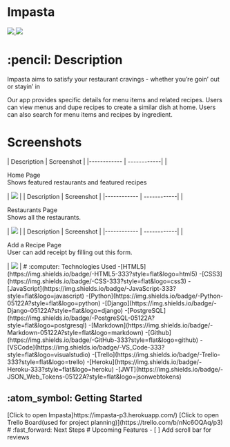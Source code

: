 <div align=“center”>
  <h1>Impasta</h1>
  <a href=“https://www.linkedin.com/in/sidra-akhtar-sa/” target=“_blank”>
  <img src=“https://img.shields.io/badge/-@sidra-akhtar-sa-blue?style=flat&logo=Linkedin&logoColor=white”/>
  </a>
  <a href=“mailto:sidrakanwal14@gmail.com” target=“_blank”>
   <img src=“https://img.shields.io/badge/-Gmail-c14438?style=flat&logo=Gmail&logoColor=white”>
  </a>
</div>
<h1>:pencil: Description</h1>
<p>Impasta aims to satisfy your restaurant cravings - whether you’re goin’ out or stayin’ in</p>
<p>Our app provides specific details for menu items and related recipes. Users can view menus and dupe recipes to create a similar dish at home. Users can also search for menu items and recipes by ingredient.</p>
<h1>Screenshots</h1>
| Description | Screenshot |
|------------ | ------------|
| <p>Home Page <br> Shows featured restaurants and featured recipes</p> | <img src=“” width=“1400”> |
| Description | Screenshot |
|------------ | ------------|
| <p>Restaurants Page<br> Shows all the restaurants.</p> | <img src=“” width=“1400”> |
| Description | Screenshot |
|------------ | ------------|
| <p>Add a Recipe Page<br> User can add receipt by filling out this form.</p> | <img src=“” width=“1400”> |
# :computer: Technologies Used
-[HTML5](https://img.shields.io/badge/-HTML5-333?style=flat&logo=html5)
-[CSS3](https://img.shields.io/badge/-CSS-333?style=flat&logo=css3)
-[JavaScript](https://img.shields.io/badge/-JavaScript-333?style=flat&logo=javascript)
-[Python](https://img.shields.io/badge/-Python-05122A?style=flat&logo=python)
-[Django](https://img.shields.io/badge/-Django-05122A?style=flat&logo=django)
-[PostgreSQL](https://img.shields.io/badge/-PostgreSQL-05122A?style=flat&logo=postgresql)
-[Markdown](https://img.shields.io/badge/-Markdown-05122A?style=flat&logo=markdown)
-[Github](https://img.shields.io/badge/-GitHub-333?style=flat&logo=github)
-[VSCode](https://img.shields.io/badge/-VS_Code-333?style=flat&logo=visualstudio)
-[Trello](https://img.shields.io/badge/-Trello-333?style=flat&logo=trello)
-[Heroku](https://img.shields.io/badge/-Heroku-333?style=flat&logo=heroku)
-[JWT](https://img.shields.io/badge/-JSON_Web_Tokens-05122A?style=flat&logo=jsonwebtokens)
<h2> :atom_symbol: Getting Started </h2>
[Click to open Impasta]https://impasta-p3.herokuapp.com/)
[Click to open Trello Board(used for project planning)](https://trello.com/b/nNc6OQAq/p3)
# :fast_forward: Next Steps 
# Upcoming Features
- [ ] Add scroll bar for reviews